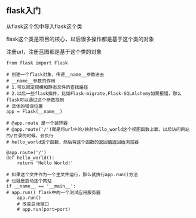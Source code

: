 ## flask入门

从flask这个包中导入flask这个类

flask这个类是项目的核心，以后很多操作都是基于这个类的对象

注册url，注册蓝图都是基于这个类的对象

```
from flask import Flask

# 创建一个flask对象，传递__name__参数进去
# __name__参数的作用
# 1.可以规定规模和静态文件的查找路径
# 2.以后一些flask插件，比如Flask-migrate,Flask-SQLAlchemy如果报错，那么flask可以通过这个参数找到
# 具体的错误位置
app = Flask(__name__)

# @app.route 是一个装饰器
# @app.route('/')就是将url中的/映射hello_world这个视图函数上面，以后访问网站的/目录的时候，会执行
# hello_world这个函数，然后将这个函数的返回值返回给浏览器

@app.route('/')
def hello_world():
    return 'Hello World!'

# 如果这个文件作为一个主文件运行，那么就执行app.run()方法
# 也就是启动这个网站
if __name__ == '__main__':
# app.run() flask中的一个测试应用服务器
    app.run()
    # 改变启动端口
    # app.run(port=port)
```




